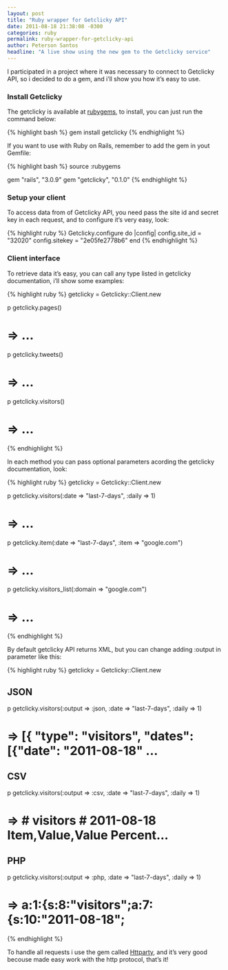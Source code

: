 ```yaml
---
layout: post
title: "Ruby wrapper for Getclicky API"
date: 2011-08-18 21:38:08 -0300
categories: ruby
permalink: ruby-wrapper-for-getclicky-api
author: Peterson Santos
headline: "A live show using the new gem to the Getclicky service"
---
```


I participated in a project where it was necessary to connect to Getclicky API, so i decided to do a gem, and i’ll show you how it’s easy to use.

### Install Getclicky

The getclicky is available at [rubygems](https://rubygems.org/gems/getclicky), to install, you can just run the command below:

{% highlight bash %}
gem install getclicky
{% endhighlight %}

If you want to use with Ruby on Rails, remember to add the gem in yout Gemfile:

{% highlight bash %}
source :rubygems

gem "rails", "3.0.9"
gem "getclicky", "0.1.0"
{% endhighlight %}

### Setup your client

To access data from of Getclicky API, you need pass the site id and secret key in each request, and to configure it’s very easy, look:

{% highlight ruby %}
Getclicky.configure do |config|
  config.site_id = "32020"
  config.sitekey = "2e05fe2778b6"
end
{% endhighlight %}

### Client interface

To retrieve data it’s easy, you can call any type listed in getclicky documentation, i’ll show some examples:

{% highlight ruby %}
getclicky = Getclicky::Client.new

p getclicky.pages()
# => ...
p getclicky.tweets()
# => ...
p getclicky.visitors()
# => ...
{% endhighlight %}

In each method you can pass optional parameters acording the getclicky documentation, look:

{% highlight ruby %}
getclicky = Getclicky::Client.new

p getclicky.visitors(:date => "last-7-days", :daily => 1)
# => ...
p getclicky.item(:date => "last-7-days", :item => "google.com")
# => ...
p getclicky.visitors_list(:domain => "google.com")
# => ...
{% endhighlight %}

By default getclicky API returns XML, but you can change adding :output in parameter like this:

{% highlight ruby %}
getclicky = Getclicky::Client.new

## JSON
p getclicky.visitors(:output => :json, :date => "last-7-days", :daily => 1)
# => [{ "type": "visitors", "dates": [{"date": "2011-08-18" ...

## CSV
p getclicky.visitors(:output => :csv, :date => "last-7-days", :daily => 1)
# => # visitors # 2011-08-18 Item,Value,Value Percent...

## PHP
p getclicky.visitors(:output => :php, :date => "last-7-days", :daily => 1)
# => a:1:{s:8:"visitors";a:7:{s:10:"2011-08-18";
{% endhighlight %}

To handle all requests i use the gem called [Httparty](https://github.com/jnunemaker/httparty), and it’s very good becouse made easy work with the http protocol, that’s it!
